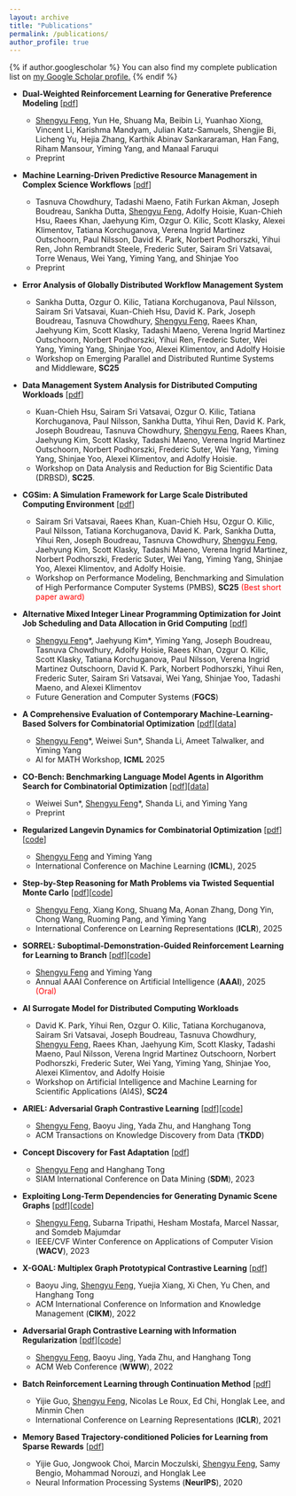 ```yaml
---
layout: archive
title: "Publications"
permalink: /publications/
author_profile: true
---
```


{% if author.googlescholar %}
  You can also find my complete publication list on <u><a href="{{author.googlescholar}}">my Google Scholar profile</a>.</u>
{% endif %}

* **Dual-Weighted Reinforcement Learning for Generative Preference Modeling** \[[pdf](https://arxiv.org/abs/2510.15242)\]
  * <ins>Shengyu Feng</ins>, Yun He, Shuang Ma, Beibin Li, Yuanhao Xiong, Vincent Li, Karishma Mandyam, Julian Katz-Samuels, Shengjie Bi, Licheng Yu, Hejia Zhang, Karthik Abinav Sankararaman, Han Fang, Riham Mansour, Yiming Yang, and Manaal Faruqui
  * Preprint
  
* **Machine Learning-Driven Predictive Resource Management in Complex Science Workflows** \[[pdf](https://arxiv.org/abs/2509.11512)\]
  * Tasnuva Chowdhury, Tadashi Maeno, Fatih Furkan Akman, Joseph Boudreau, Sankha Dutta, <ins>Shengyu Feng</ins>, Adolfy Hoisie, Kuan-Chieh Hsu, Raees Khan, Jaehyung Kim, Ozgur O. Kilic, Scott Klasky, Alexei Klimentov, Tatiana Korchuganova, Verena Ingrid Martinez Outschoorn, Paul Nilsson, David K. Park, Norbert Podhorszki, Yihui Ren, John Rembrandt Steele, Frederic Suter, Sairam Sri Vatsavai, Torre Wenaus, Wei Yang, Yiming Yang, and Shinjae Yoo
  * Preprint
  
* **Error Analysis of Globally Distributed Workflow Management System** 
  * Sankha Dutta, Ozgur O. Kilic, Tatiana Korchuganova, Paul Nilsson, Sairam Sri Vatsavai, Kuan-Chieh Hsu, David K. Park, Joseph Boudreau, Tasnuva Chowdhury, <ins>Shengyu Feng</ins>, Raees Khan, Jaehyung Kim, Scott Klasky, Tadashi Maeno, Verena Ingrid Martinez Outschoorn, Norbert Podhorszki, Yihui Ren, Frederic Suter, Wei Yang, Yiming Yang, Shinjae Yoo, Alexei Klimentov, and Adolfy Hoisie
  * Workshop on Emerging Parallel and Distributed Runtime Systems and Middleware, **SC25**
  
* **Data Management System Analysis for Distributed Computing Workloads** \[[pdf](https://arxiv.org/abs/2510.00828)\]
  * Kuan-Chieh Hsu, Sairam Sri Vatsavai, Ozgur O. Kilic, Tatiana Korchuganova, Paul Nilsson, Sankha Dutta, Yihui Ren,
David K. Park, Joseph Boudreau, Tasnuva Chowdhury, <ins>Shengyu Feng</ins>, Raees Khan, Jaehyung Kim, Scott Klasky, Tadashi Maeno, Verena Ingrid Martinez Outschoorn, Norbert Podhorszki, Frederic Suter, Wei Yang, Yiming Yang, Shinjae Yoo, Alexei Klimentov, and Adolfy Hoisie. 
  * Workshop on Data Analysis and Reduction for Big Scientific Data (DRBSD), **SC25**.
  
* **CGSim: A Simulation Framework for Large Scale Distributed Computing Environment** \[[pdf](https://arxiv.org/abs/2510.00822)\]
  * Sairam Sri Vatsavai, Raees Khan, Kuan-Chieh Hsu, Ozgur O. Kilic, Paul Nilsson, Tatiana Korchuganova, David K. Park, Sankha Dutta, Yihui Ren, Joseph Boudreau, Tasnuva Chowdhury, <ins>Shengyu Feng</ins>, Jaehyung Kim, Scott Klasky, Tadashi Maeno, Verena Ingrid Martinez, Norbert Podhorszki, Frederic Suter, Wei Yang, Yiming Yang, Shinjae Yoo, Alexei Klimentov, and Adolfy Hoisie. 
  * Workshop on Performance Modeling, Benchmarking and Simulation of High Performance Computer Systems (PMBS), **SC25** <span style="color:red">(Best short paper award)</span>

* **Alternative Mixed Integer Linear Programming Optimization for Joint Job Scheduling and Data Allocation in Grid Computing** \[[pdf](https://www.sciencedirect.com/science/article/pii/S0167739X25003693)\]
  * <ins>Shengyu Feng</ins>\*, Jaehyung Kim\*, Yiming Yang, Joseph Boudreau, Tasnuva Chowdhury, Adolfy Hoisie, Raees Khan, Ozgur O. Kilic, Scott Klasky, Tatiana Korchuganova, Paul Nilsson, Verena Ingrid Martinez Outschoorn, David K. Park, Norbert Podhorszki, Yihui Ren, Frederic Suter, Sairam Sri Vatsavai, Wei Yang, Shinjae Yoo, Tadashi Maeno, and Alexei Klimentov
  * Future Generation and Computer Systems (**FGCS**)

* **A Comprehensive Evaluation of Contemporary Machine-Learning-Based Solvers for Combinatorial Optimization** \[[pdf](https://arxiv.org/abs/2505.16952)\]\[[data](https://huggingface.co/datasets/CO-Bench/FrontierCO)\]
  * <ins>Shengyu Feng</ins>\*, Weiwei Sun\*, Shanda Li, Ameet Talwalker, and Yiming Yang
  * AI for MATH Workshop, **ICML** 2025
  
* **CO-Bench: Benchmarking Language Model Agents in Algorithm Search for Combinatorial Optimization** \[[pdf](https://arxiv.org/abs/2504.04310)\]\[[data](https://huggingface.co/datasets/CO-Bench/CO-Bench)\]
  * Weiwei Sun\*, <ins>Shengyu Feng</ins>\*, Shanda Li, and Yiming Yang
  * Preprint

* **Regularized Langevin Dynamics for Combinatorial Optimization** \[[pdf](https://openreview.net/forum?id=bbJ0QCujU4)\]\[[code](https://github.com/Shengyu-Feng/RLD4CO)\]
  * <ins>Shengyu Feng</ins> and Yiming Yang
  * International Conference on Machine Learning (**ICML**), 2025

* **Step-by-Step Reasoning for Math Problems via Twisted Sequential Monte Carlo** \[[pdf](https://openreview.net/forum?id=Ze4aPP0tIn)\]\[[code](https://github.com/Shengyu-Feng/TSMC4MATH)\]
  * <ins>Shengyu Feng</ins>, Xiang Kong, Shuang Ma, Aonan Zhang, Dong Yin, Chong Wang, Ruoming Pang, and Yiming Yang
  * International Conference on Learning Representations (**ICLR**), 2025

* **SORREL: Suboptimal-Demonstration-Guided Reinforcement Learning for Learning to Branch** \[[pdf](https://ojs.aaai.org/index.php/AAAI/article/view/33219)\]\[[code](https://github.com/Shengyu-Feng/SORREL)\]
  * <ins>Shengyu Feng</ins> and Yiming Yang
  * Annual AAAI Conference on Artificial Intelligence (**AAAI**), 2025 <span style="color:red">(Oral)</span>
  
* **AI Surrogate Model for Distributed Computing Workloads**
  * David K. Park, Yihui Ren, Ozgur O. Kilic, Tatiana Korchuganova, Sairam Sri Vatsavai, Joseph Boudreau, Tasnuva Chowdhury, <ins>Shengyu Feng</ins>, Raees Khan, Jaehyung Kim, Scott Klasky, Tadashi Maeno, Paul Nilsson, Verena Ingrid Martinez Outschoorn, Norbert Podhorszki, Frederic Suter, Wei Yang, Yiming Yang, Shinjae Yoo, Alexei Klimentov, and Adolfy Hoisie 
  * Workshop on Artificial Intelligence and Machine Learning for Scientific Applications (AI4S), **SC24**

* **ARIEL: Adversarial Graph Contrastive Learning** \[[pdf](https://arxiv.org/pdf/2208.06956)\]\[[code](https://github.com/Shengyu-Feng/ARIEL)\]
  * <ins>Shengyu Feng</ins>, Baoyu Jing, Yada Zhu, and Hanghang Tong
  * ACM Transactions on Knowledge Discovery from Data (**TKDD**)

* **Concept Discovery for Fast Adaptation** \[[pdf](https://arxiv.org/abs/2301.07850)\]
  * <ins>Shengyu Feng</ins> and Hanghang Tong
  * SIAM International Conference on Data Mining (**SDM**), 2023

* **Exploiting Long-Term Dependencies for Generating Dynamic Scene Graphs**  \[[pdf](https://arxiv.org/abs/2112.09828)\]\[[code](https://github.com/Shengyu-Feng/DSG-DETR)\]
  * <ins>Shengyu Feng</ins>, Subarna Tripathi, Hesham Mostafa, Marcel Nassar, and Somdeb Majumdar
  * IEEE/CVF Winter Conference on Applications of Computer Vision (**WACV**), 2023

* **X-GOAL: Multiplex Graph Prototypical Contrastive Learning**  \[[pdf](https://arxiv.org/abs/2109.03560)\]
  * Baoyu Jing, <ins>Shengyu Feng</ins>, Yuejia Xiang, Xi Chen, Yu Chen, and Hanghang Tong
  * ACM International Conference on Information and Knowledge Management (**CIKM**), 2022

* **Adversarial Graph Contrastive Learning with Information Regularization** \[[pdf](https://arxiv.org/abs/2202.06491)\]\[[code](https://github.com/Shengyu-Feng/ARIEL)\]
  * <ins>Shengyu Feng</ins>, Baoyu Jing, Yada Zhu, and Hanghang Tong
  * ACM Web Conference (**WWW**), 2022
  
* **Batch Reinforcement Learning through Continuation Method** \[[pdf](https://openreview.net/pdf?id=po-DLlBuAuz)\]
    * Yijie Guo, <ins>Shengyu Feng</ins>, Nicolas Le Roux, Ed Chi, Honglak Lee, and Minmin Chen
    * International Conference on Learning Representations (**ICLR**), 2021 

* **Memory Based Trajectory-conditioned Policies for Learning from Sparse Rewards** \[[pdf](https://openreview.net/pdf?id=Byg5KyHYwr)\]
  *  Yijie Guo, Jongwook Choi, Marcin Moczulski, <ins>Shengyu Feng</ins>, Samy Bengio, Mohammad Norouzi, and Honglak Lee
  *  Neural Information Processing Systems (**NeurIPS**), 2020
